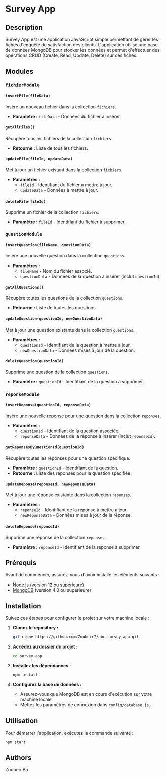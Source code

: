 # Survey App

## Description

Survey App est une application JavaScript simple permettant de gérer les fiches d'enquête de satisfaction des clients. L'application utilise une base de données MongoDB pour stocker les données et permet d'effectuer des opérations CRUD (Create, Read, Update, Delete) sur ces fiches.

## Modules

### `fichierModule`

#### `insertFile(fileData)`
Insère un nouveau fichier dans la collection `fichiers`.

- **Paramètre :** `fileData` - Données du fichier à insérer.

#### `getAllFiles()`
Récupère tous les fichiers de la collection `fichiers`.

- **Retourne :** Liste de tous les fichiers.

#### `updateFile(fileId, updateData)`
Met à jour un fichier existant dans la collection `fichiers`.

- **Paramètres :**
  - `fileId` - Identifiant du fichier à mettre à jour.
  - `updateData` - Données à mettre à jour.

#### `deleteFile(fileId)`
Supprime un fichier de la collection `fichiers`.

- **Paramètre :** `fileId` - Identifiant du fichier à supprimer.

### `questionModule`

#### `insertQuestion(fileName, questionData)`
Insère une nouvelle question dans la collection `questions`.

- **Paramètres :**
  - `fileName` - Nom du fichier associé.
  - `questionData` - Données de la question à insérer (inclut `questionId`).

#### `getAllQuestions()`
Récupère toutes les questions de la collection `questions`.

- **Retourne :** Liste de toutes les questions.

#### `updateQuestion(questionId, newQuestionData)`
Met à jour une question existante dans la collection `questions`.

- **Paramètres :**
  - `questionId` - Identifiant de la question à mettre à jour.
  - `newQuestionData` - Données mises à jour de la question.

#### `deleteQuestion(questionId)`
Supprime une question de la collection `questions`.

- **Paramètre :** `questionId` - Identifiant de la question à supprimer.

### `reponseModule`

#### `insertReponse(questionId, reponseData)`
Insère une nouvelle réponse pour une question dans la collection `reponses`.

- **Paramètres :**
  - `questionId` - Identifiant de la question associée.
  - `reponseData` - Données de la réponse à insérer (inclut `reponseId`).

#### `getReponsesByQuestionId(questionId)`
Récupère toutes les réponses pour une question spécifique.

- **Paramètre :** `questionId` - Identifiant de la question.
- **Retourne :** Liste des réponses pour la question spécifiée.

#### `updateReponse(reponseId, newReponseData)`
Met à jour une réponse existante dans la collection `reponses`.

- **Paramètres :**
  - `reponseId` - Identifiant de la réponse à mettre à jour.
  - `newReponseData` - Données mises à jour de la réponse.

#### `deleteReponse(reponseId)`
Supprime une réponse de la collection `reponses`.

- **Paramètre :** `reponseId` - Identifiant de la réponse à supprimer.

## Prérequis

Avant de commencer, assurez-vous d'avoir installé les éléments suivants :

- [Node.js](https://nodejs.org/) (version 12 ou supérieure)
- [MongoDB](https://www.mongodb.com/try/download/community) (version 4.0 ou supérieure)

## Installation

Suivez ces étapes pour configurer le projet sur votre machine locale :

1. **Clonez le repository :**

    ```bash
    git clone https://github.com/Zoubeir7/abc-survey-app.git
    ```

2. **Accédez au dossier du projet :**

    ```bash
    cd survey-app
    ```

3. **Installez les dépendances :**

    ```bash
    npm install
    ```

4. **Configurez la base de données :**

    - Assurez-vous que MongoDB est en cours d'exécution sur votre machine locale.
    - Mettez les paramètres de connexion dans `config/database.js`.

## Utilisation

Pour démarrer l'application, exécutez la commande suivante :

```bash
npm start
```

## Authors

Zoubeir Ba